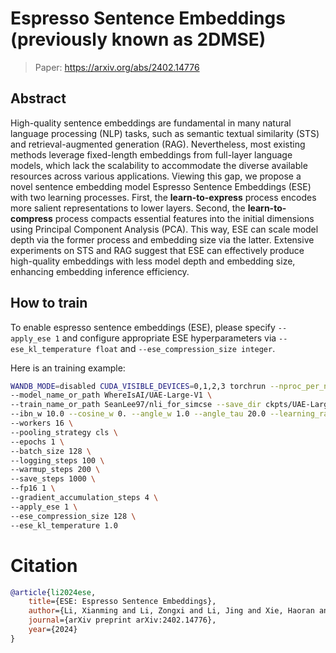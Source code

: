 # Espresso Sentence Embeddings (previously known as 2DMSE)

> Paper: https://arxiv.org/abs/2402.14776

## Abstract

High-quality sentence embeddings are fundamental in many natural language processing (NLP) tasks, such as semantic textual similarity (STS) and retrieval-augmented generation (RAG). 
Nevertheless, most existing methods leverage fixed-length embeddings from full-layer language models, which lack the scalability to accommodate the diverse available resources across various applications.
Viewing this gap, we propose a novel sentence embedding model $\mathrm{Espresso}$ $\mathrm{Sentence}$ $\mathrm{Embeddings}$ (ESE) with two learning processes. 
First, the **learn-to-express** process encodes more salient representations to lower layers.
Second, the **learn-to-compress** process compacts essential features into the initial dimensions using Principal Component Analysis (PCA).
This way, ESE can scale model depth via the former process and embedding size via the latter.
Extensive experiments on STS and RAG suggest that ESE can effectively produce high-quality embeddings with less model depth and embedding size, enhancing embedding inference efficiency.

## How to train

To enable espresso sentence embeddings (ESE), please specify `--apply_ese 1` and configure appropriate ESE hyperparameters via `--ese_kl_temperature float` and `--ese_compression_size integer`.

Here is an training example:

```bash
WANDB_MODE=disabled CUDA_VISIBLE_DEVICES=0,1,2,3 torchrun --nproc_per_node=4 --master_port=1234 -m angle_emb.angle_trainer \
--model_name_or_path WhereIsAI/UAE-Large-V1 \
--train_name_or_path SeanLee97/nli_for_simcse --save_dir ckpts/UAE-Large-Espresso \
--ibn_w 10.0 --cosine_w 0. --angle_w 1.0 --angle_tau 20.0 --learning_rate 1e-6 --maxlen 75 \
--workers 16 \
--pooling_strategy cls \
--epochs 1 \
--batch_size 128 \
--logging_steps 100 \
--warmup_steps 200 \
--save_steps 1000 \
--fp16 1 \
--gradient_accumulation_steps 4 \
--apply_ese 1 \
--ese_compression_size 128 \
--ese_kl_temperature 1.0
```

# Citation

```bibtex
@article{li2024ese,
    title={ESE: Espresso Sentence Embeddings},
    author={Li, Xianming and Li, Zongxi and Li, Jing and Xie, Haoran and Li, Qing},
    journal={arXiv preprint arXiv:2402.14776},
    year={2024}
}
```